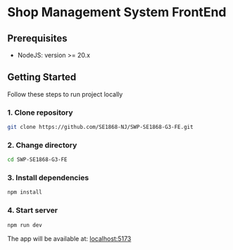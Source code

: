 # Shop Management System FrontEnd

## Prerequisites

- NodeJS: version >= 20.x

## Getting Started

Follow these steps to run project locally

### 1. Clone repository

```bash
git clone https://github.com/SE1868-NJ/SWP-SE1868-G3-FE.git
```

### 2. Change directory

```bash
cd SWP-SE1868-G3-FE
```

### 3. Install dependencies

```bash
npm install
```

### 4. Start server

```bash
npm run dev
```

The app will be available at: [localhost:5173](http://localhost:5173)
